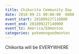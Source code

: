 ```yaml
---
title: Chikorita Community Day
date: 2018-09-21 00:00:00 -0800
event_start: 20180922T110000
event_end: 20180922T140000
event_tz: America/Edmonton
categories: pokemongoedmonton
---
```

Chikorita will be EVERYWHERE